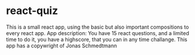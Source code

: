 # react-quiz

This is a small react app, using the basic but also important compositions to every react app. 
App description:
You have 15 react questions, and a limited time to do it, you have a highscore, that you can in any time challange.
This app has a copywright of Jonas Schmedtmann
